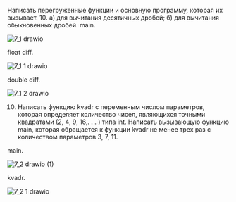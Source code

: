 Написать перегруженные функции и основную программу,
которая их вызывает.
10.
а) для вычитания десятичных дробей;
б) для вычитания обыкновенных дробей.
main.

![7_1 drawio](https://github.com/Aleksandr912/Labs_PSTU_2023/assets/154664349/4be14230-f093-4078-bf46-7c788e05798a)

float diff.

![7_1 1 drawio](https://github.com/Aleksandr912/Labs_PSTU_2023/assets/154664349/faf8556b-7199-412e-ada8-ccca415c8440)

double diff.

![7_1 2 drawio](https://github.com/Aleksandr912/Labs_PSTU_2023/assets/154664349/084fc53e-ad65-4a76-ad67-390e9caf6582)

10. Написать функцию kvadr с переменным числом 
параметров, которая определяет количество чисел, 
являющихся точными квадратами (2, 4, 9, 16,. . . ) типа
int. Написать вызывающую функцию main, которая 
обращается к функции kvadr не менее трех раз с 
количеством параметров 3, 7, 11.

main.

![7_2 drawio (1)](https://github.com/Aleksandr912/Labs_PSTU_2023/assets/154664349/72d97fd2-0f63-4645-8a53-22f965f27563)

kvadr.

![7_2 1 drawio](https://github.com/Aleksandr912/Labs_PSTU_2023/assets/154664349/47959cea-73d9-4c51-8b79-c23179a6e935)
